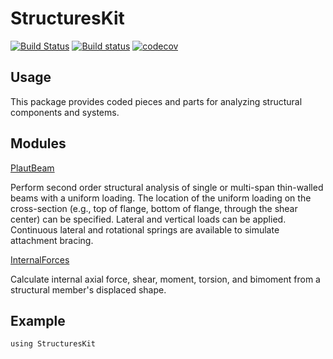 # StructuresKit

[![Build Status](https://travis-ci.org/runtosolve/StructuresKit.jl.svg?branch=master)](https://travis-ci.org/runtosolve/StructuresKit.jl)
[![Build status](https://ci.appveyor.com/api/projects/status/idfm6woehn70umgn?svg=true)](https://ci.appveyor.com/project/cristophermoen/structureskit-jl)
[![codecov](https://codecov.io/gh/runtosolve/StructuresKit.jl/branch/master/graph/badge.svg)](https://codecov.io/gh/runtosolve/StructuresKit.jl)


## Usage
This package provides coded pieces and parts for analyzing structural components and systems.

## Modules

[PlautBeam](https://github.com/runtosolve/StructuresKit.jl/blob/master/docs/PlautBeam.md)

Perform second order structural analysis of single or multi-span thin-walled beams with a uniform loading.   The location of the uniform loading on the cross-section (e.g., top of flange, bottom of flange, through the shear center) can be specified.  Lateral and vertical loads can be applied. Continuous lateral and rotational springs are available to simulate attachment bracing.

[InternalForces](https://github.com/runtosolve/StructuresKit.jl/blob/master/docs/InternalForces.md)

Calculate internal axial force, shear, moment, torsion, and bimoment from a structural member's displaced shape.

## Example

```
using StructuresKit



```
